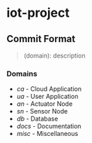 # iot-project

## Commit Format
> (domain): description

### Domains
- *ca* - Cloud Application
- *ua* - User Application
- *an* - Actuator Node
- *sn* - Sensor Node
- *db* - Database
- *docs* - Documentation
- *misc* - Miscellaneous